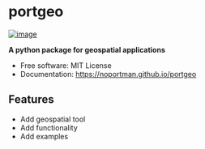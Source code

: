 # portgeo


[![image](https://img.shields.io/pypi/v/portgeo.svg)](https://pypi.python.org/pypi/portgeo)


**A python package for geospatial applications**


-   Free software: MIT License
-   Documentation: https://noportman.github.io/portgeo


## Features

-   Add geospatial tool
-   Add functionality
-   Add examples
